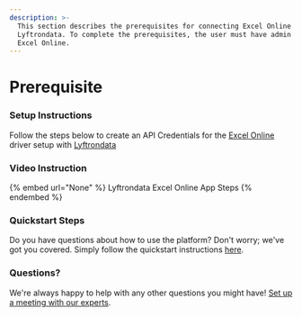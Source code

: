 ```yaml
---
description: >-
  This section describes the prerequisites for connecting Excel Online to
  Lyftrondata. To complete the prerequisites, the user must have admin access to
  Excel Online.
---
```


# Prerequisite

<mark style="color:blue;"></mark>

### Setup Instructions

Follow the steps below to create an API Credentials for the [Excel Online](None) driver setup with [Lyftrondata](https://www.lyftrondata.com)

### Video Instruction

{% embed url="None" %}
Lyftrondata Excel Online App Steps
{% endembed %}

### Quickstart Steps

Do you have questions about how to use the platform? Don't worry; we've got you covered. Simply follow the quickstart instructions [here](README.md).

### Questions? <a href="#questions" id="questions"></a>

We're always happy to help with any other questions you might have! [Set up a meeting with our experts](https://www.lyftrondata.com/book-a-meeting/).

